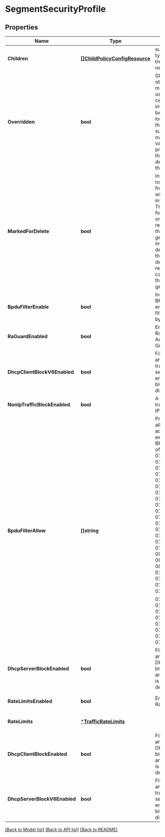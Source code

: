 # SegmentSecurityProfile

## Properties
Name | Type | Description | Notes
------------ | ------------- | ------------- | -------------
**Children** | [**[]ChildPolicyConfigResource**](ChildPolicyConfigResource.md) | subtree for this type within policy tree containing nested elements.  | [optional] [default to null]
**Overridden** | **bool** | Global intent objects cannot be modified by the user. However, certain global intent objects can be overridden locally by use of this property. In such cases, the overridden local values take precedence over the globally defined values for the properties.  | [optional] [default to false]
**MarkedForDelete** | **bool** | Intent objects are not directly deleted from the system when a delete is invoked on them. They are marked for deletion and only when all the realized entities for that intent object gets deleted, the intent object is deleted. Objects that are marked for deletion are not returned in GET call. One can use the search API to get these objects.  | [optional] [default to false]
**BpduFilterEnable** | **bool** | Indicates whether BPDU filter is enabled. BPDU filtering is enabled by default.  | [optional] [default to true]
**RaGuardEnabled** | **bool** | Enable or disable Router Advertisement Guard.  | [optional] [default to false]
**DhcpClientBlockV6Enabled** | **bool** | Filters DHCP server and/or client IPv6 traffic. DHCP server blocking is enabled and client blocking is disabled by default.  | [optional] [default to false]
**NonIpTrafficBlockEnabled** | **bool** | A flag to block all traffic except IP/(G)ARP/BPDU.  | [optional] [default to false]
**BpduFilterAllow** | **[]string** | Pre-defined list of allowed MAC addresses to be excluded from BPDU filtering. List of allowed MACs - 01:80:c2:00:00:00, 01:80:c2:00:00:01, 01:80:c2:00:00:02, 01:80:c2:00:00:03,                        01:80:c2:00:00:04, 01:80:c2:00:00:05, 01:80:c2:00:00:06, 01:80:c2:00:00:07,                        01:80:c2:00:00:08, 01:80:c2:00:00:09, 01:80:c2:00:00:0a, 01:80:c2:00:00:0b,                        01:80:c2:00:00:0c, 01:80:c2:00:00:0d, 01:80:c2:00:00:0e, 01:80:c2:00:00:0f,                        00:e0:2b:00:00:00, 00:e0:2b:00:00:04, 00:e0:2b:00:00:06, 01:00:0c:00:00:00,                        01:00:0c:cc:cc:cc, 01:00:0c:cc:cc:cd, 01:00:0c:cd:cd:cd, 01:00:0c:cc:cc:c0,                        01:00:0c:cc:cc:c1, 01:00:0c:cc:cc:c2, 01:00:0c:cc:cc:c3, 01:00:0c:cc:cc:c4,                        01:00:0c:cc:cc:c5, 01:00:0c:cc:cc:c6, 01:00:0c:cc:cc:c7  | [optional] [default to null]
**DhcpServerBlockEnabled** | **bool** | Filters DHCP server and/or client traffic. DHCP server blocking is enabled and client blocking is disabled by default.  | [optional] [default to true]
**RateLimitsEnabled** | **bool** | Enable or disable Rate Limits  | [optional] [default to false]
**RateLimits** | [***TrafficRateLimits**](TrafficRateLimits.md) |  | [optional] [default to null]
**DhcpClientBlockEnabled** | **bool** | Filters DHCP server and/or client traffic. DHCP server blocking is enabled and client blocking is disabled by default.  | [optional] [default to false]
**DhcpServerBlockV6Enabled** | **bool** | Filters DHCP server and/or client IPv6 traffic. DHCP server blocking is enabled and client blocking is disabled by default.  | [optional] [default to true]

[[Back to Model list]](../README.md#documentation-for-models) [[Back to API list]](../README.md#documentation-for-api-endpoints) [[Back to README]](../README.md)

